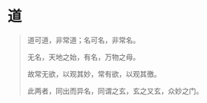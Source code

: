 # 道

> 道可道，非常道；名可名，非常名。
> 
> 无名，天地之始，有名，万物之母。
> 
> 故常无欲，以观其妙，常有欲，以观其徼。
> 
> 此两者，同出而异名，同谓之玄，玄之又玄，众妙之门。
